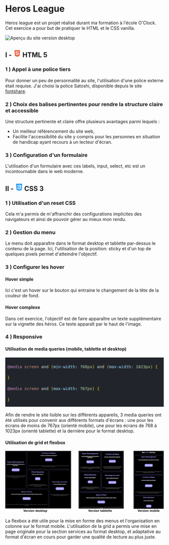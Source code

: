 # Heros League

Heros league est un projet réalisé durant ma formation à l'école O'Clock. Cet exercice a pour but de pratiquer le HTML et le CSS vanilla.

![Aperçu du site version desktop](./images/desktop.png)

## I - ![Logo HTML 5](./Icons/img-html.png) HTML 5

### 1 ) Appel à une police tiers

Pour donner un peu de personnalité au site, l'utilisation d'une police externe était requise. J'ai choisi la police Satoshi, disponible depuis le site [fontshare](https://www.fontshare.com).

### 2 ) Choix des balises pertinentes pour rendre la structure claire et accessible

Une structure pertinente et claire offre plusieurs avantages parmi lequels :

- Un meilleur référencement du site web,
- Facilite l'accessibilité du site y compris pour les personnes en situation de handicap ayant recours à un lecteur d'écran.

### 3 ) Configuration d'un formulaire

L'utilisation d'un formulaire avec ces labels, input, select, etc est un incontournable dans le web moderne.

## II - ![Logo CSS 3](./Icons/img-css.png) CSS 3

### 1 ) Utilisation d'un reset CSS

Cela m'a permis de m'affranchir des configurations implicites des navigateurs et ainsi de pouvoir gérer au mieux mon rendu.

### 2 ) Gestion du menu

Le menu doit apparaître dans le format desktop et tablette par-dessus le contenu de la page. Ici, l'utilisation de la position: sticky et d'un top de quelques pixels permet d'atteindre l'objectif.

### 3 ) Configurer les hover

#### Hover simple

Ici c'est un hover sur le bouton qui entraine le changement de la tête de la couleur de fond.

#### Hover complexe

Dans cet exercice, l'objectif est de faire apparaître un texte supplémentaire sur la vignette des héros. Ce texte apparaît par le haut de l'image.

### 4 ) Responsive

#### Utilisation de media queries (mobile, tablette et desktop)

![Extrait des media queries utilisées](./images/mediaQueries.png)

Afin de rendre le site lisible sur les différents appareils, 3 media queries ont été utilisés pour convenir aux différents formats d'écrans : une pour les écrans de moins de 767px (orienté mobile), une pour les écrans de 768 à 1023px (orienté tablette) et la dernière pour le format desktop.

#### Utilisation de grid et flexbox

![Exemple de grid et flex sur les services](./images/grid-flex.png)

La flexbox a été utile pour la mise en forme des menus et l'organisation en colonne sur le format mobile.
L'utilisation de la grid a permis une mise en page originale pour la section services au format desktop, et adaptative au format d'écran en cours pour garder une qualité de lecture au plus juste.
